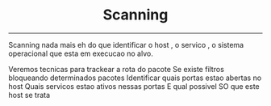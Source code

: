<h1 align="center"> Scanning </h1>
<hr>


Scanning nada mais eh do que identificar o host , o servico , o sistema operacional que esta em execucao no alvo.

Veremos tecnicas para trackear a rota do pacote
Se existe filtros bloqueando determinados pacotes
Identificar quais portas estao abertas no host
Quais servicos estao ativos nessas portas
E qual possivel SO que este host se trata

